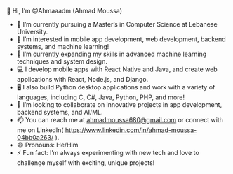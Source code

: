 👋 Hi, I’m @Ahmaaadm (Ahmad Moussa)  
- 📘 I’m currently pursuing a Master’s in Computer Science at Lebanese University.  
- 👀 I’m interested in mobile app development, web development, backend systems, and machine learning!  
- 🌱 I’m currently expanding my skills in advanced machine learning techniques and system design.  
- 💻 I develop mobile apps with React Native and Java, and create web applications with React, Node.js, and Django.  
- 🖥️ I also build Python desktop applications and work with a variety of languages, including C, C#, Java, Python, PHP, and more!  
- 💞️ I’m looking to collaborate on innovative projects in app development, backend systems, and AI/ML.  
- 📫 You can reach me at ahmadmoussa680@gmail.com or connect with me on LinkedIn( https://www.linkedin.com/in/ahmad-moussa-04bb0a263/ ).  
- 😄 Pronouns: He/Him  
- ⚡ Fun fact: I’m always experimenting with new tech and love to challenge myself with exciting, unique projects!  
